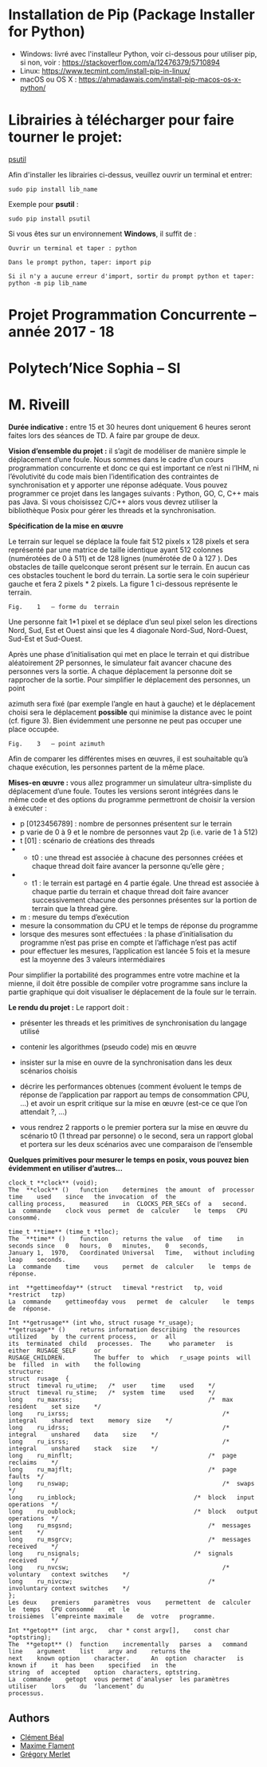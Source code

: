 # Installation de Pip (Package Installer for Python)

- Windows: livré avec l'installeur Python, voir ci-dessous pour utiliser pip, si non, voir : https://stackoverflow.com/a/12476379/5710894
- Linux: https://www.tecmint.com/install-pip-in-linux/
- macOS ou OS X : https://ahmadawais.com/install-pip-macos-os-x-python/

# Librairies à télécharger pour faire tourner le projet:

[psutil](https://code.google.com/archive/p/psutil/downloads)

Afin d'installer les librairies ci-dessus, veuillez ouvrir un terminal et entrer:

`sudo pip install lib_name`

Exemple pour **psutil** :

`sudo pip install psutil`


Si vous êtes sur un environnement **Windows**, il suffit de :

`Ouvrir un terminal et taper : python`

`Dans le prompt python, taper: import pip`

`Si il n'y a aucune erreur d'import, sortir du prompt python et taper: python -m pip lib_name`


# Projet	Programmation	Concurrente – année	2017 - 18

# Polytech’Nice	Sophia	– SI

# M. Riveill

**Durée	indicative	:** entre	 15	 et	30 heures dont	uniquement	 6	 heures	seront	faites	lors	des	séances	de
TD. A	faire	par	groupe	de	deux.

**Vision	d’ensemble	du	projet :** il	s’agit	de	modéliser	de	manière	simple	le	déplacement	d’une	foule.
Nous	sommes	dans	le	cadre	d’un	cours	programmation	concurrente	et	donc	ce	qui	est	important	ce
n’est	ni	l’IHM,	ni	l’évolutivité	du	code	mais	bien	l’identification	des	contraintes	de	synchronisation	et
y	apporter	une	réponse	adéquate.
Vous	pouvez	programmer	ce	projet	dans	les	langages	suivants :	Python,	GO,	C,	C++	mais	pas	Java.	Si
vous	choisissez	C/C++	alors	vous	devrez	utiliser	la	bibliothèque	Posix	pour	gérer	les	threads	et	la
synchronisation.

**Spécification	de	la	mise	en	œuvre**

Le	terrain sur	lequel	se	déplace	la	foule	fait	512	pixels	x	128	pixels	et	sera	représenté	par	une	matrice
de	taille	identique	ayant	512	colonnes	(numérotées	de	0	à	511)	et	de	128	lignes	(numérotée	de	0	à
127 ). Des	obstacles	de	taille	quelconque	seront	présent	sur	le	terrain.	En	aucun	cas	ces	obstacles
touchent	le	bord	du	terrain.	La	sortie	sera	le	coin	supérieur	gauche	et	fera	2	pixels	*	2	pixels.	La
figure	1	ci-dessous	représente	le	terrain.

```
Fig.	1	– forme	du	terrain
```
Une	personne	fait	1*1 pixel	et	se	déplace	d’un	seul	pixel	selon	les	directions	Nord,	Sud,	Est	et	Ouest
ainsi	que	les	4	diagonale	Nord-Sud,	Nord-Ouest,	Sud-Est	et	Sud-Ouest.

Après	 une	 phase	 d’initialisation	 qui	 met	en	 place	 le	 terrain	 et	 qui	distribue	 aléatoirement	 2P
personnes,	le	simulateur	fait	avancer	chacune	des	personnes	vers	la	sortie.	A	chaque	déplacement	la
personne	doit	se	rapprocher	de	la	sortie. Pour	simplifier	le	déplacement	des	personnes,	un	point


azimuth	 sera	 fixé	(par	 exemple	 l’angle	en	 haut	 à	 gauche)	et	 le	 déplacement choisi	 sera	 le
déplacement	 **possible** qui	minimise	la	distance	avec	le	point	(cf.	figure	3).	Bien	évidemment	une
personne	ne	peut	pas	occuper	une	place	occupée.

```
Fig.	3	– point	azimuth
```
Afin	de	comparer	les	différentes mises	en	œuvres,	il	est	souhaitable	qu’à	chaque	exécution,	les
personnes	partent	de	la	même	place.

**Mises-en œuvre :** vous	allez	programmer	un	simulateur	ultra-simpliste	du	déplacement	d’une	foule.
Toutes	les versions	seront	intégrées	dans	le	même	code et des	options	du	programme	permettront
de	choisir	la	version	à	exécuter :

- p	[0123456789]	:	nombre de	personnes	présentent sur	le	terrain
- p varie	de	0	à	9	et	le	nombre	de	personnes	vaut	2p (i.e.	varie	de	1	à	512)
- t	[01]	: scénario	de	créations	des	threads
- - t0	:	une	thread	est	associée	à	chacune	des	personnes	créées	et	chaque	thread	doit	faire
    avancer	la	personne	qu’elle	gère ;
- - t1 :	le	terrain	est	partagé	en	4	partie	égale.	Une	thread	est	associée	à	chaque	partie	du
    terrain	et	chaque	thread	doit	faire	avancer	successivement	chacune	des	personnes	présentes
    sur	la	portion	de	terrain	que	la	thread	gère.
- m :	mesure	du	temps	d’exécution
- mesure	la	consommation	du	CPU	et	le	temps	de	réponse	du	programme
- lorsque	des	mesures	sont	effectuées :	la	phase	d’initialisation	du	programme	n’est	pas	prise
    en	compte	et	l’affichage	n’est	pas	actif
- pour	effectuer	les	mesures,	l’application	est	lancée	5	fois	et	la	mesure	est	la	moyenne	des	3
    valeurs	intermédiaires

Pour	simplifier	la	portabilité	des	programmes	entre	votre	machine	et	la	mienne,	il	doit	être	possible
de	compiler	votre	programme	sans	inclure	la	partie	graphique	qui	doit	visualiser	le	déplacement	de
la	foule	sur	le	terrain.

**Le	rendu	du	projet :**
Le	rapport	doit :

- présenter	les	threads	et	les	primitives	de	synchronisation	du	langage	utilisé
- contenir	les	algorithmes	(pseudo	code)	mis	en	œuvre


- insister	sur	la	mise	en	ouvre	de	la	synchronisation	dans	les	deux	scénarios	choisis
- décrire	les	performances	obtenues	(comment	évoluent	le	temps	de	réponse	de	l’application
    par	rapport	au	temps	de	consommation	CPU,	...)	et	avoir	un	esprit	critique	sur	la	mise	en
    œuvre (est-ce	ce	que	l’on	attendait ?,	...)
- vous	rendrez	2	rapports
    o le	premier	portera	sur	la	mise	en	œuvre	du	scénario	t0	(1	thread	par	personne)
    o le	 second,	 sera	 un	 rapport	 global	 et	 portera	 sur	 les	 deux	 scénarios	 avec	 une
       comparaison	de	l’ensemble


**Quelques	primitives	pour	mesurer	le	temps en	posix,	 vous	 pouvez	 bien	 évidemment	en	utiliser
d’autres...**

```
clock_t **clock** (void);
The	 **clock** ()	function	determines	the	amount	of	processor	time	used	since	the	invocation	of	the
calling	process,	measured	in	CLOCKS_PER_SECs	of	a	second.
La	commande	clock vous	permet	de	calculer	le	temps	CPU	consommé.

time_t **time** (time_t *tloc);
The	 **time** ()	function	returns	the	value	of	time	in	seconds	since	0	hours,	0	minutes,	0	seconds,
January	1,	1970,	Coordinated	Universal	Time,	without	including	leap	seconds.
La	commande	time	vous	permet	de	calculer	le	temps de	réponse.

int	 **gettimeofday** (struct	timeval	*restrict	tp,	void	*restrict	tzp)
La	commande	gettimeofday vous	permet	de	calculer	le	temps	de	réponse.

Int **getrusage** (int who,	struct rusage *r_usage);
**getrusage** ()	returns	information	describing	the	resources	utilized	by	the	current	process,	or	all
its	 terminated	 child	 processes.	 The	 who parameter	 is	 either	 RUSAGE_SELF	 or
RUSAGE_CHILDREN.		The	buffer	to	which	r_usage points	will	be	filled	in	with	the	following
structure:
struct	rusage	{
struct	timeval	ru_utime;	/*	user	time	used	*/
struct	timeval	ru_stime;	/*	system	time	used	*/
long	ru_maxrss;										/*	max	resident	set	size	*/
long	ru_ixrss;											/*	integral	shared	text	memory	size	*/
long	ru_idrss;											/*	integral	unshared	data	size	*/
long	ru_isrss;											/*	integral	unshared	stack	size	*/
long	ru_minflt;										/*	page	reclaims	*/
long	ru_majflt;										/*	page	faults	*/
long	ru_nswap;											/*	swaps	*/
long	ru_inblock;									/*	block	input	operations	*/
long	ru_oublock;									/*	block	output	operations	*/
long	ru_msgsnd;										/*	messages	sent	*/
long	ru_msgrcv;										/*	messages	received	*/
long	ru_nsignals;								/*	signals	received	*/
long	ru_nvcsw;											/*	voluntary	context	switches	*/
long	ru_nivcsw;										/*	involuntary	context	switches	*/
};
Les	deux	premiers	paramètres	vous	permettent	de	calculer	le	temps	CPU	consommé	et	le
troisièmes	l’empreinte	maximale	de	votre	programme.

Int **getopt** (int argc,	char * const argv[],	const char *optstring);
The	 **getopt** ()	function	incrementally	parses	a	command	line	argument	list	argv and	returns	the
next	known option	character.		An	option	character	is	known if	it	has	been	specified	in	the
string	of	accepted	option	characters,	optstring.
La	commande	getopt	vous permet	d’analyser	les	paramètres	utiliser	lors	du	‘lancement’	du
processus.
```

## Authors

- [Clément Béal](mailto:clement.beal@etu.unice.fr)
- [Maxime Flament](mailto:maxime.flament@etu.unice.fr)
- [Grégory Merlet](mailto:gregory.merlet@etu.unice.fr)